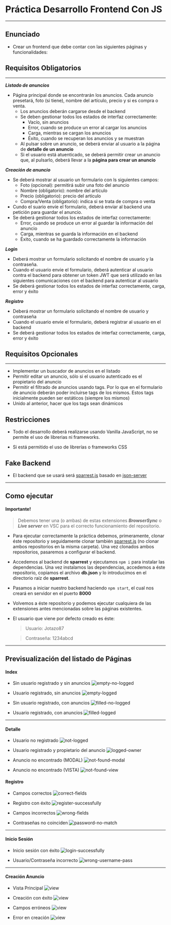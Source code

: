 # Práctica Desarrollo Frontend Con JS
---

## Enunciado

- Crear un frontend que debe contar con las siguientes páginas y funcionalidades:

## Requisitos Obligatorios
---

***Listado de anuncios***

- Página principal donde se encontrarán los anuncios. Cada anuncio presetará, foto (si tiene), nombre del artículo, precio y si es compra o venta.
    - Los anuncios deberán cargarse desde el backend
    - Se deben gestionar todos los estados de interfaz correctamente:
        - Vacío, sin anuncios
        - Error, cuando se produce un error al cargar los anuncios
        - Carga, mientras se cargan los anuncios
        - Éxito, cuando se recuperan los anuncios y se muestran
    - Al pulsar sobre un anuncio, se deberá enviar al usuario a la página de **detalle de un anuncio**
    - Si el usuario está atuenticado, se deberá permitir crear un anuncio que, al pulsarlo, deberá llevar a la **página para crear un anuncio**

***Creación de anuncio***

- Se deberá mostrar al usuario un formulario con ls siguientes campos:
    - Foto (opcional): permitirá subir una foto del anuncio
    - Nombre (obligatorio): nombre del artículo
    - Precio (obligatorio): precio del artículo
    - Compra/Venta (obligatorio): indica si se trata de compra o venta
- Cundo el suario envíe el formulario, deberá enviar al backend una petición para guardar el anuncio.
- Se deberá gestionar todos los estados de interfaz correctamente:
    - Error, cuando se produce un error al guardar la información del anuncio
    - Carga, mientras se guarda la información en el backend
    - Éxito, cuando se ha guardado correctamente la información

***Login***

- Deberá mostrar un formulario solicitando el nombre de usuario y la contraseña.
- Cuando el usuario envie el formulario, deberá autenticar al usuario contra el backend para obtener un token JWT que será utilizado en las siguientes comunicaciones con el backend para autenticar al usuario
- Se deberá gestionar todos los estados de interfaz correctamente, carga, error y éxito

***Registro***

- Deberá mostrar un formulario solicitando el nombre de usuario y contraseña
- Cuando el usuario envíe el formulario, deberá registrar al usuario en el backend
- Se deberá gestionar todos los estados de interfaz correctamente, carga, error y éxito

## Requisitos Opcionales
---

- Implementar un buscador de anuncios en el listado
- Permitir editar un anuncio, sólo si el usuario autenticado es el propietario del anuncio
- Permitir el filtrado de anuncios usando tags. Por lo que en el formulario de anuncio deberán poder incluirse tags de los mismos. Estos tags inicialmente pueden ser estáticos (siempre los mismos)
- Unido al anterior, hacer que los tags sean dinámicos

## Restricciones

- Todo el desarrollo deberá realizarse usando Vanilla JavaScript, no se permite el uso de librerias ni frameworks.

- Si está permitido el uso de librerías o frameworks CSS

## Fake Backend

- El backend que se usará será [sparrest.js](https://github.com/kasappeal/sparrest.js) basado en [json-server](https://github.com/typicode/json-server)
---

## Como ejecutar

#### Importante!
> Debemos tener una (o ambas) de estas extensiones ***BrowserSync*** o ***Live server*** en VSC para el correcto funcionamiento del repositorio. 
    
- Para ejecutar correctamente la práctica debemos, primeramente, clonar éste repositorio y seguidamente clonar también [sparrest.js](https://github.com/kasappeal/sparrest.js) (no clonar ambos repositorios en la misma carpeta). Una vez clonados ambos repositorios, pasaremos a configurar el backend.

- Accedemos al backend de **sparrest** y ejecutamos `npm i` para instalar las dependencias. Una vez instalamos las dependencias, accedemos a éste repositorio, copiamos el archivo **db.json** y lo introducimos en el directorio raíz de **sparrest**. 

- Pasamos a iniciar nuestro backend haciendo `npm start`, el cual nos creará en servidor en el puerto **8000**

- Volvemos a éste repositorio y podemos ejecutar cualquiera de las extensiones antes mencionadas sobre las páginas existentes.

- El usuario que viene por defecto creado es éste:

    > Usuario: Jotazo87

    > Contraseña: 1234abcd

---



## Previsualización del listado de Páginas

#### Index
- Sin usuario registrado y sin anuncios
![empty-no-logged](public/screen-captures/index/index-empty-no-logged.png)

- Usuario registrado, sin anuncios
![empty-logged](public/screen-captures/index/index-empty-logged.png)

- Sin usuario registrado, con anuncios
![filled-no-logged](public/screen-captures/index/index-filled-no-logged.png)

- Usuario registrado, con anuncios
![filled-logged](public/screen-captures/index/index-filled-logged.png)
---

#### Detalle
- Usuario no registrado
![not-logged](public/screen-captures/detail/detail-not-logged.png)

- Usuario registrado y propietario del anuncio
![logged-owner](public/screen-captures/detail/detail-ad-owner-logged.png)

- Anuncio no encontrado (MODAL)
![not-found-modal](public/screen-captures/detail/detail-not-found.png)

- Anuncio no encontrado (VISTA)
![not-found-view](public/screen-captures/detail/detail-not-found2.png)


#### Registro
- Campos correctos
![correct-fields](public/screen-captures/register/register-user-registering.png)

- Registro con éxito
![register-successfully](public/screen-captures/register/register-successfully.png)

- Campos incorrectos
![wrong-fields](public/screen-captures/register/register-user-wrong-parameters.png)

- Contraseñas no coinciden
![password-no-match](public/screen-captures/register/register-user-wrong-password.png)
---

#### Inicio Sesión
- Inicio sesión con éxito
![login-successfully](public/screen-captures/login/login-successfully.png)

- Usuario/Contraseña incorrecto
![wrong-username-pass](public/screen-captures/login/login-wrong-username-password.png)
---

#### Creación Anuncio
- Vista Principal
![view](public/screen-captures/create/view.png)

- Creación con éxito
![view](public/screen-captures/create/createad-successfully.png)

- Campos erróneos
![view](public/screen-captures/create/createad-wrong-fields.png)

- Error en creación
![view](public/screen-captures/create/createad-errormsg.png)